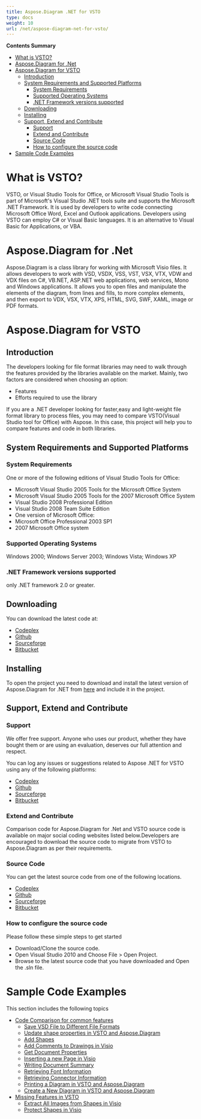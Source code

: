 ```yaml
---
title: Aspose.Diagram .NET for VSTO
type: docs
weight: 10
url: /net/aspose-diagram-net-for-vsto/
---
```


**Contents Summary**

- [What is VSTO?](#Aspose.Diagram.NETforVSTO-WhatisVSTO?)
- [Aspose.Diagram for .Net](#Aspose.Diagram.NETforVSTO-Aspose.Diagramfor.Net)
- [Aspose.Diagram for VSTO](#Aspose.Diagram.NETforVSTO-Aspose.DiagramforVSTO) 
  - [Introduction](#Aspose.Diagram.NETforVSTO-Introduction)
  - [System Requirements and Supported Platforms](#Aspose.Diagram.NETforVSTO-SystemRequirementsandSupportedPlatforms) 
    - [System Requirements](#Aspose.Diagram.NETforVSTO-SystemRequirements)
    - [Supported Operating Systems](#Aspose.Diagram.NETforVSTO-SupportedOperatingSystems)
    - [.NET Framework versions supported](#Aspose.Diagram.NETforVSTO-.NETFrameworkversionssupported)
  - [Downloading](#Aspose.Diagram.NETforVSTO-Downloading)
  - [Installing](#Aspose.Diagram.NETforVSTO-Installing)
  - [Support, Extend and Contribute](#Aspose.Diagram.NETforVSTO-Support,ExtendandContribute) 
    - [Support](#Aspose.Diagram.NETforVSTO-Support)
    - [Extend and Contribute](#Aspose.Diagram.NETforVSTO-ExtendandContribute)
    - [Source Code](#Aspose.Diagram.NETforVSTO-SourceCode)
    - [How to configure the source code](#Aspose.Diagram.NETforVSTO-Howtoconfigurethesourcecode)
- [Sample Code Examples](#Aspose.Diagram.NETforVSTO-SampleCodeExamples)
# **What is VSTO?**
VSTO, or Visual Studio Tools for Office, or Microsoft Visual Studio Tools is part of Microsoft's Visual Studio .NET tools suite and supports the Microsoft .NET Framework. It is used by developers to write code connecting Microsoft Office Word, Excel and Outlook applications. Developers using VSTO can employ C# or Visual Basic languages. It is an alternative to Visual Basic for Applications, or VBA.
# **Aspose.Diagram for .Net**
Aspose.Diagram is a class library for working with Microsoft Visio files. It allows developers to work with VSD, VSDX, VSS, VST, VSX, VTX, VDW and VDX files on C#, VB.NET, ASP.NET web applications, web services, Mono and Windows applications. It allows you to open files and manipulate the elements of the diagram, from lines and fills, to more complex elements, and then export to VDX, VSX, VTX, XPS, HTML, SVG, SWF, XAML, image or PDF formats.
# **Aspose.Diagram for VSTO**
## **Introduction**
The developers looking for file format libraries may need to walk through the features provided by the libraries available on the market. Mainly, two factors are considered when choosing an option:

- Features
- Efforts required to use the library

If you are a .NET developer looking for faster,easy and light-weight file format library to process files, you may need to compare VSTO(Visual Studio tool for Office) with Aspose. In this case, this project will help you to compare features and code in both libraries.
## **System Requirements and Supported Platforms**
### **System Requirements**
One or more of the following editions of Visual Studio Tools for Office:

- Microsoft Visual Studio 2005 Tools for the Microsoft Office System
- Microsoft Visual Studio 2005 Tools for the 2007 Microsoft Office System
- Visual Studio 2008 Professional Edition
- Visual Studio 2008 Team Suite Edition
- One version of Microsoft Office:
- Microsoft Office Professional 2003 SP1
- 2007 Microsoft Office system
### **Supported Operating Systems**
Windows 2000; Windows Server 2003; Windows Vista; Windows XP
### **.NET Framework versions supported**
only .NET framework 2.0 or greater.
## **Downloading**
You can download the latest code at:

- [Codeplex](http://goo.gl/spbIUb)
- [Github](http://goo.gl/vaB1lL)
- [Sourceforge](http://goo.gl/F4oLnp)
- [Bitbucket](http://goo.gl/BzCiz1)
## **Installing**
To open the project you need to download and install the latest version of Aspose.Diagram for .NET from [here](http://www.aspose.com/.net/diagram-component.aspx) and include it in the project.
## **Support, Extend and Contribute**
### **Support**
We offer free support. Anyone who uses our product, whether they have bought them or are using an evaluation, deserves our full attention and respect.

You can log any issues or suggestions related to Aspose .NET for VSTO using any of the following platforms:

- [Codeplex](http://goo.gl/U54yWo)
- [Github](http://goo.gl/tDjFqA)
- [Sourceforge](http://goo.gl/9CgWQu)
- [Bitbucket](http://goo.gl/q7tEu9)
### **Extend and Contribute**
Comparison code for Aspose.Diagram for .Net and VSTO source code is available on major social coding websites listed below.Developers are encouraged to download the source code to migrate from VSTO to Aspose.Diagram as per their requirements.
### **Source Code**
You can get the latest source code from one of the following locations.

- [Codeplex](https://goo.gl/FuhcdD)
- [Github](https://goo.gl/JA8x5M)
- [Sourceforge](https://goo.gl/XbE5rO)
- [Bitbucket](https://goo.gl/XBqAzx)
### **How to configure the source code**
Please follow these simple steps to get started

- Download/Clone the source code.
- Open Visual Studio 2010 and Choose File > Open Project.
- Browse to the latest source code that you have downloaded and Open the .sln file.
# **Sample Code Examples**
This section includes the following topics

- [Code Comparison for common features](/diagram/net/code-comparison-for-common-features-html/)
  - [Save VSD File to Different File Formats](/diagram/net/save-vsd-file-to-different-file-formats-html/)
  - [Update shape properties in VSTO and Aspose.Diagram](/diagram/net/update-shape-properties-in-vsto-and-aspose-diagram-html/)
  - [Add Shapes](/diagram/net/add-shapes-html/)
  - [Add Comments to Drawings in Visio](/diagram/net/add-comments-to-drawings-in-visio-html/)
  - [Get Document Properties](/diagram/net/get-document-properties-html/)
  - [Inserting a new Page in Visio](/diagram/net/inserting-a-new-page-in-visio-html/)
  - [Writing Document Summary](/diagram/net/writing-document-summary-html/)
  - [Retrieving Font Information](/diagram/net/retrieving-font-information-html/)
  - [Retrieving Connector Information](/diagram/net/retrieving-connector-information-html/)
  - [Printing a Diagram in VSTO and Aspose.Diagram](/diagram/net/printing-a-diagram-in-vsto-and-aspose-diagram-html/)
  - [Create a New Diagram in VSTO and Aspose.Diagram](/diagram/net/create-a-new-diagram-in-vsto-and-aspose-diagram-html/)
- [Missing Features in VSTO](/diagram/net/missing-features-in-vsto-html/)
  - [Extract All Images from Shapes in Visio](/diagram/net/extract-all-images-from-shapes-in-visio-html/)
  - [Protect Shapes in Visio](/diagram/net/protect-shapes-in-visio-html/)
